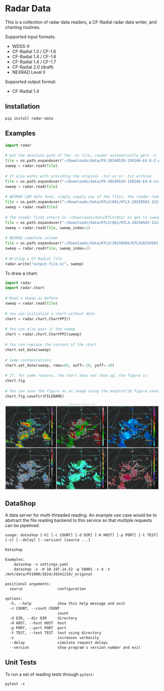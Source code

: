 # Radar Data

This is a collection of radar data readers, a CF-Radial radar data writer, and charting routines.

Supported input formats:

- WDSS-II
- CF-Radial 1.3 / CF-1.6
- CF-Radial 1.4 / CF-1.6
- CF-Radial 1.4 / CF-1.7
- CF-Radial 2.0 (draft)
- NEXRAD Level II

Supported output format:

- CF-Radial 1.4

## Installation

```shell
pip install radar-data
```

## Examples

```python
import radar

# Get the absolute path of the .nc file, reader automatically gets -V, -W, etc.
file = os.path.expanduser("~/Downloads/data/PX-20240529-150246-E4.0-Z.nc")
sweep = radar.read(file)

# It also works with providing the original .tar.xz or .txz archive
file = os.path.expanduser("~/Downloads/data/PX-20240529-150246-E4.0.txz")
sweep = radar.read(file)

# NEXRAD LDM data feed, simply supply any of the files, the reader reads sweep_index=0 by default
file = os.path.expanduser("~/Downloads/data/KTLX/861/KTLX-20250503-122438-861-1-S")
sweep = radar.read(file)

# The reader finds others in ~/Downloads/data/KTLX/861/ to get to sweep_index=1
file = os.path.expanduser("~/Downloads/data/KTLX/861/KTLX-20250503-122438-861-7-I")
sweep = radar.read(file, sweep_index=1)

# NEXRAD complete volume
file = os.path.expanduser("~/Downloads/data/KTLX/20250503/KTLX20250503_122438_V06")
sweep = radar.read(file, sweep_index=1)

# Writing a CF-Radial file
radar.write("output-file.nc", sweep)
```

To draw a chart:
```python
import radar
import radar.chart

# Read a sweep as before
sweep = radar.read(file)

# You can initialize a chart without data
chart = radar.chart.ChartPPI()

# You can also pass it the sweep
chart = radar.chart.ChartPPI(sweep)

# You can replace the content of the chart
chart.set_data(sweep)

# Some customizations:
chart.set_data(sweep, rmax=60, xoff=-10, yoff=-10)

# If, for some reasons, the chart does not show up, the figure is
chart.fig

# You can save the figure as an image using the matplotlib figure.savefig
chart.fig.savefir(FILENAME)

```

![Figure](https://raw.githubusercontent.com/OURadar/radar-data/refs/heads/main/blob/ppi.png)

## DataShop

A data server for multi-threaded reading. An example use case would be to abstract the file reading backend to this service so that multiple requests can be pipelined.

```text
usage: datashop [-h] [-c COUNT] [-d DIR] [-H HOST] [-p PORT] [-t TEST] [-v] [--delay] [--version] [source ...]

Datashop

Examples:
    datashop -v settings.yaml
    datashop -v -H 10.197.14.52 -p 50001 -c 4 -t /mnt/data/PX1000/2024/20241219/_original

positional arguments:
  source                configuration

options:
  -h, --help            show this help message and exit
  -c COUNT, --count COUNT
                        count
  -d DIR, --dir DIR     directory
  -H HOST, --host HOST  host
  -p PORT, --port PORT  port
  -t TEST, --test TEST  test using directory
  -v                    increases verbosity
  --delay               simulate request delays
  --version             show program's version number and exit
```

## Unit Tests

To run a set of reading tests through `pytest`:

```shell
pytest -s
```
